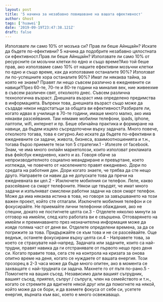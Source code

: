 ```yaml
---
layout: post
title: '5 начина за незабавно повишаване на вашата ефективност'
author: Ghost
tags: ['huawei']
date: '2019-09-19T23:47:38.121Z'
draft: false
---
```


Използвате ли само 10% от мозъка си? Прав ли беше Айнщайн? Искате да бъдете по-ефективни? 5 начина да подобрите незабавно цялостната си ефективност.Прав ли беше Айнщайн? Използвате ли само 10% от ресурсните си мозъчни клетки по едно и също време?Ако той беше прав, ако използваме само 10% от нашите ефективни мозъчни клетки по едно и също време, как да използваме останалите 90%? Използват ли по-успешните хора останалите 90%? Имат ли някаква тайна, за която не знаем? Правят ли нещо съвсем различно в ежедневните си навици?През 60-те, 70-те и 80-те години на миналия век, ние живеехме в съвсем различен свят, отколкото днес. Съвсем различна технологична възраст. Днешната възраст има определено предимства в информацията. Въпреки това, днешната възраст също може да създаде някои недостатъци за общата ви ефективност.Разбирате ли, когато идвах в училище в 70-те години, имаше много малко, ако има някакви разсейвания. Там нямаме мобилни телефони, ipads, iphone, лаптопи, wifi, интернет и пр. Беше обичайна практика и формиране на навици, да бъдем изцяло съсредоточени върху задачата. Много повече, отколкото тогава, това е сигурно.Ако искате да бъдете по-ефективни в ежедневните си задачи, живота, бизнеса, взаимоотношенията и т.н., тогава бързо приемете тези топ 5 стратегии.1 - Излезте от facebook. Знам, че има много онлайн маркетолози, които използват рекламата във фейсбук ежедневно, както и аз. Говоря обаче за непроизводителното социално меандриране и превъртане, което изглежда, че повечето от населението правят ежедневно. Дори по средата на работния ден. Дори когато знаете, че трябва да сте нещо друго. Направете си навик да не допускате това да пречи на ежедневната ви цел.2 - Изключете мобилния си телефон. Леле, какво разсейване са смарт телефоните. Някои ще твърдят, че имат много задачи и изпълняват смислени работни задачи на своя смарт телефон. Може да има някаква истина в това, но говоря за завършването на този важен проект, който сте отлагали. Изключете мобилния телефон и се фокусирайте. Не приемайте лични телефонни обаждания, ако не спешни, докато не постигнете целта си.3 - Отделете няколко минути за отговор на имейли, след като работата ви е свършена. Отговарянето на имейли и преминаването през незначителна информация може да изяде голяма част от деня ви. Отделете определени времена, за да се погрижите за това. Придържайте се към това и не се разсейвайте. Още веднъж, останете фокусирани върху целта си.4 - Направете това, за което се страхувате най-напред. Задачата или задачите, които са най-трудни, правят навика да ги отстранявате от първото нещо през деня си. Когато правите това, сега сте на контрола на кризата за онова опитно време на деня, когато се нуждаете от вашата енергия. Този прозорец в 2-3 часа може да бъде много опитен, ако в момента се захващате с най-трудната си задача. Махнете го от пътя по-рано.5 - Помогнете на вашия съсед. Независимо дали вашият сътрудник, вашият съсед, приятел, съпруг / съпруга, член на семейството и т.н., когато се стремите да вдигнете някой друг или да помогнете на някой, който може да се бори, и да вземете фокуса от себе си, усетете енергия, върната към вас, което е много освежаващо.
